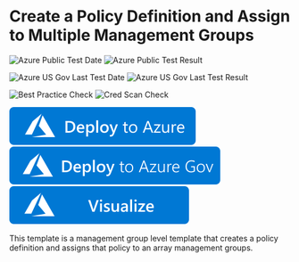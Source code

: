 # Create a Policy Definition and Assign to Multiple Management Groups

![Azure Public Test Date](https://azurequickstartsservice.blob.core.windows.net/badges/managementgroup-deployments/mg-policy-different-targets/PublicLastTestDate.svg)
![Azure Public Test Result](https://azurequickstartsservice.blob.core.windows.net/badges/managementgroup-deployments/mg-policy-different-targets/PublicDeployment.svg)

![Azure US Gov Last Test Date](https://azurequickstartsservice.blob.core.windows.net/badges/managementgroup-deployments/mg-policy-different-targets/FairfaxLastTestDate.svg)
![Azure US Gov Last Test Result](https://azurequickstartsservice.blob.core.windows.net/badges/managementgroup-deployments/mg-policy-different-targets/FairfaxDeployment.svg)

![Best Practice Check](https://azurequickstartsservice.blob.core.windows.net/badges/managementgroup-deployments/mg-policy-different-targets/BestPracticeResult.svg)
![Cred Scan Check](https://azurequickstartsservice.blob.core.windows.net/badges/managementgroup-deployments/mg-policy-different-targets/CredScanResult.svg)

[![Deploy To Azure](https://raw.githubusercontent.com/Azure/azure-quickstart-templates/master/1-CONTRIBUTION-GUIDE/images/deploytoazure.svg?sanitize=true)](https://portal.azure.com/#create/Microsoft.Template/uri/https%3A%2F%2Fraw.githubusercontent.com%2FAzure%2Fazure-quickstart-templates%2Fmaster%2Fmanagementgroup-deployments%2Fmg-policy-different-targets%2Fazuredeploy.json)
[![Deploy To Azure US Gov](https://raw.githubusercontent.com/Azure/azure-quickstart-templates/master/1-CONTRIBUTION-GUIDE/images/deploytoazuregov.svg?sanitize=true)](https://portal.azure.us/#create/Microsoft.Template/uri/https%3A%2F%2Fraw.githubusercontent.com%2FAzure%2Fazure-quickstart-templates%2Fmaster%2Fmanagementgroup-deployments%2Fmg-policy-different-targets%2Fazuredeploy.json)
[![Visualize](https://raw.githubusercontent.com/Azure/azure-quickstart-templates/master/1-CONTRIBUTION-GUIDE/images/visualizebutton.svg?sanitize=true)](http://armviz.io/#/?load=https%3A%2F%2Fraw.githubusercontent.com%2FAzure%2Fazure-quickstart-templates%2Fmaster%2Fmanagementgroup-deployments%2Fmg-policy-different-targets%2Fazuredeploy.json)

This template is a management group level template that creates a policy definition and assigns that policy to an array management groups.
